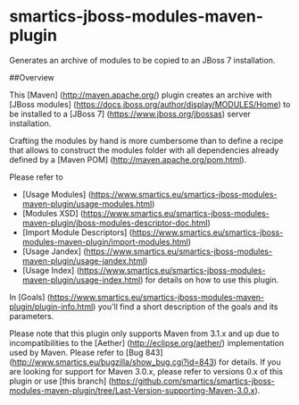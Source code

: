 smartics-jboss-modules-maven-plugin
===================================

Generates an archive of modules to be copied to an JBoss 7 installation.

##Overview

This [Maven] (http://maven.apache.org/) plugin creates an archive with [JBoss modules] (https://docs.jboss.org/author/display/MODULES/Home) to be installed to a [JBoss 7] (https://www.jboss.org/jbossas) server installation.

Crafting the modules by hand is more cumbersome than to define a recipe that allows to construct the modules folder with all dependencies already defined by a [Maven POM] (http://maven.apache.org/pom.html).

Please refer to

* [Usage Modules] (https://www.smartics.eu/smartics-jboss-modules-maven-plugin/usage-modules.html)
* [Modules XSD] (https://www.smartics.eu/smartics-jboss-modules-maven-plugin/jboss-modules-descriptor-doc.html)
* [Import Module Descriptors] (https://www.smartics.eu/smartics-jboss-modules-maven-plugin/import-modules.html)
* [Usage Jandex] (https://www.smartics.eu/smartics-jboss-modules-maven-plugin/usage-jandex.html)
* [Usage Index] (https://www.smartics.eu/smartics-jboss-modules-maven-plugin/usage-index.html)
for details on how to use this plugin.

In [Goals] (https://www.smartics.eu/smartics-jboss-modules-maven-plugin/plugin-info.html) you'll find a short description of the goals and its parameters.

Please note that this plugin only supports Maven from 3.1.x and up due to incompatibilities to the [Aether] (http://eclipse.org/aether/) implementation used by Maven. Please refer to [Bug 843] (http://www.smartics.eu/bugzilla/show_bug.cgi?id=843) for details. If you are looking for support for Maven 3.0.x, please refer to versions 0.x of this plugin or use [this branch] (https://github.com/smartics/smartics-jboss-modules-maven-plugin/tree/Last-Version-supporting-Maven-3.0.x).
